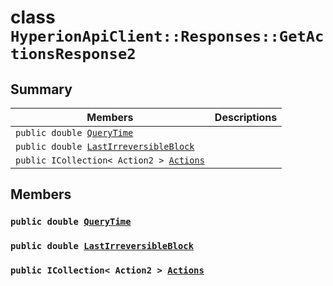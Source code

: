 # class `HyperionApiClient::Responses::GetActionsResponse2` 

## Summary

 Members                        | Descriptions                                
--------------------------------|---------------------------------------------
`public double `[`QueryTime`](#class_hyperion_api_client_1_1_responses_1_1_get_actions_response2_1afcbdc3567ca04ed3788c4ee6ea956146) | 
`public double `[`LastIrreversibleBlock`](#class_hyperion_api_client_1_1_responses_1_1_get_actions_response2_1a806613da4abe2840a9b83932d51e7b27) | 
`public ICollection< Action2 > `[`Actions`](#class_hyperion_api_client_1_1_responses_1_1_get_actions_response2_1a13d102ae04ab0bae2781b32076fb9442) | 

## Members

### `public double `[`QueryTime`](#class_hyperion_api_client_1_1_responses_1_1_get_actions_response2_1afcbdc3567ca04ed3788c4ee6ea956146) 

### `public double `[`LastIrreversibleBlock`](#class_hyperion_api_client_1_1_responses_1_1_get_actions_response2_1a806613da4abe2840a9b83932d51e7b27) 

### `public ICollection< Action2 > `[`Actions`](#class_hyperion_api_client_1_1_responses_1_1_get_actions_response2_1a13d102ae04ab0bae2781b32076fb9442) 


